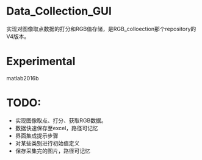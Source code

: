 # Data_Collection_GUI
实现对图像取点数据的打分和RGB值存储，是RGB_colloection那个repository的V4版本。
# Experimental
matlab2016b
# TODO:
* 实现图像取点、打分、获取RGB数据。　　
* 数据快速保存至excel，路径可记忆　　
* 界面集成提示步骤　　
* 对某些类别进行初始值定义　　
* 保存采集完的图片，路径可记忆
